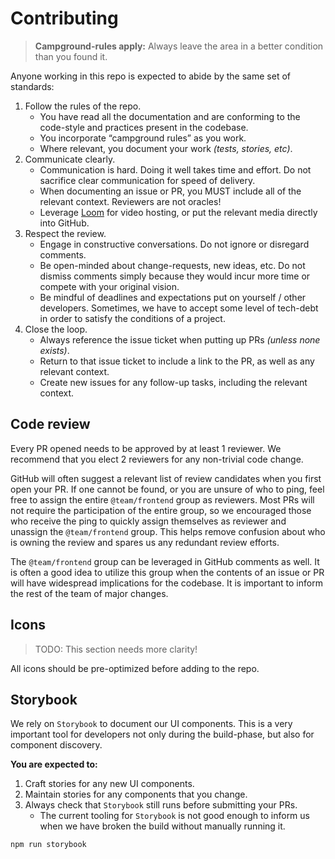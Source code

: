 # Contributing

> **Campground-rules apply:** Always leave the area in a better condition than you found it.

Anyone working in this repo is expected to abide by the same set of standards:

1. Follow the rules of the repo.
   - You have read all the documentation and are conforming to the code-style and practices present in the codebase.
   - You incorporate “campground rules” as you work.
   - Where relevant, you document your work _(tests, stories, etc)_.
2. Communicate clearly.
   - Communication is hard. Doing it well takes time and effort. Do not sacrifice clear communication for speed of delivery.
   - When documenting an issue or PR, you MUST include all of the relevant context. Reviewers are not oracles!
   - Leverage [Loom](https://loom.com) for video hosting, or put the relevant media directly into GitHub.
3. Respect the review.
   - Engage in constructive conversations. Do not ignore or disregard comments.
   - Be open-minded about change-requests, new ideas, etc. Do not dismiss comments simply because they would incur more time or compete with your original vision.
   - Be mindful of deadlines and expectations put on yourself / other developers. Sometimes, we have to accept some level of tech-debt in order to satisfy the conditions of a project.
4. Close the loop.
   - Always reference the issue ticket when putting up PRs _(unless none exists)_.
   - Return to that issue ticket to include a link to the PR, as well as any relevant context.
   - Create new issues for any follow-up tasks, including the relevant context.

## Code review

Every PR opened needs to be approved by at least 1 reviewer. We recommend that you elect 2 reviewers for any non-trivial code change.

GitHub will often suggest a relevant list of review candidates when you first open your PR. If one cannot be found, or you are unsure of who to ping, feel free to assign the entire `@team/frontend` group as reviewers. Most PRs will not require the participation of the entire group, so we encouraged those who receive the ping to quickly assign themselves as reviewer and unassign the `@team/frontend` group. This helps remove confusion about who is owning the review and spares us any redundant review efforts.

The `@team/frontend` group can be leveraged in GitHub comments as well. It is often a good idea to utilize this group when the contents of an issue or PR will have widespread implications for the codebase. It is important to inform the rest of the team of major changes.

## Icons

> TODO: This section needs more clarity!

All icons should be pre-optimized before adding to the repo.

## Storybook

We rely on `Storybook` to document our UI components. This is a very important tool for developers not only during the build-phase, but also for component discovery.

**You are expected to:**

1. Craft stories for any new UI components.
2. Maintain stories for any components that you change.
3. Always check that `Storybook` still runs before submitting your PRs.
   - The current tooling for `Storybook` is not good enough to inform us when we have broken the build without manually running it.

```sh
npm run storybook
```
